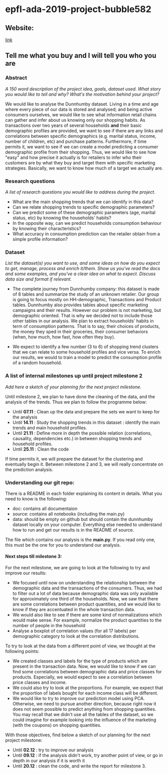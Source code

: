 # epfl-ada-2019-project-bubble582

## Website: 
[link](https://projectadabubble582.netlify.com)
## Tell me what you buy and I will tell you who you are

### Abstract
*A 150 word description of the project idea, goals, dataset used. What story you would like to tell and why? What's the motivation behind your project?*

We would like to analyse the Dunnhumby dataset. Living in a time and age where every piece of our data is stored and analysed; and being active consumers ourselves, we would like to see what information retail chains can gather and infer about us knowing only our shopping habits. As transactions over two years of several households **and** their basic demographic profiles are provided, we want to see if there are any links and correlations between specific demographics (e.g. marital status, income, number of children, etc) and purchase patterns. Furthermore, if time permits it, we want to see if we can create a model predicting a consumer demographic profile from their shopping. Thus, we would like to see how "easy" and how precise it actually is for retailers to infer who their customers are by what they buy and target them with specific marketing strategies. Basically, we want to know how much of a target we actually are. 

### Research questions
*A list of research questions you would like to address during the project.*
- What are the main shopping trends that we can identify in this data? 
- Can we relate shopping trends to specific demographic parameters? 
- Can we predict some of these demographic parameters (age, marital status, etc) by knowing the households' habits? 
- In the opposite way, can we predict households consumption behaviour by knowing their characteristics?
- What accuracy in consumption prediction can the retailer obtain from a simple profile information? 

### Dataset
*List the dataset(s) you want to use, and some ideas on how do you expect to get, manage, process and enrich it/them. Show us you've read the docs and some examples, and you've a clear idea on what to expect. Discuss data size and format if relevant.*
-  The complete journey from Dunnhumby company: this dataset is made of 8 tables and summarize the study of an unknown retailer. Our group is going to focus mostly on HH-demographic, Transactions and Product tables. Dunnhumby also provides tables about specific marketing campaigns and their results. However our problem is not marketing, but demographic oriented. That is why we decided not to include those other tables in our analysis. We plan to extract households' habits in term of consumption patterns. That is to say, their choices  of products, the money they sped in their groceries, their consumer behaviors (when, how much, how fast, how often they buy). 

- We expect to identify a few number (3 to 6) of shopping trend clusters that we can relate to some household profiles and vice versa. To enrich our results, we would to train a model to predict the consumption profile of a random household. 



### A list of internal milestones up until project milestone 2
*Add here a sketch of your planning for the next project milestone.*

Until milestone 2, we plan to have done the cleaning of the data, and the analysis of the trends. 
Thus we plan to follow the programme below:
- Until **07.11** : Clean up the data and prepare the sets we want to keep for the analysis
- Until **14.11** : Study the shopping trends in this dataset : identify the main trends and main household profiles. 
- Until **21.11** : Define more in depth the possible relation (correlations, causality, dependencies etc.) in between shopping trends and household profiles. 
- Until **25.11** : Clean the code 

If time permits it, we will prepare the dataset for the clustering and eventually begin it.
Between milestone 2 and 3, we will really concentrate on the prediction analysis.

### Understanding our git repo:
There is a README in each folder explaining its content in details. What you need to know is the following: 
- doc: contains all documentaion
- source: contains all notebooks (including the main.py)
- data: should be empty on github but should contain the dunnhumby dataset locally on your computer. 
Everything else needed to understand how to run and get our results is in the README of source. 

The file which contains our analysis is the **main.py**. If you read only one, this must be the one for you to understand our analysis.

#### Next steps till milestone 3: 
For the next milestone, we are going to look at the following to try and improve our results:

- We focused until now on understanding the relationship between the demographic data and the transactions of the consumers. Thus, we had to filter out a lot of data because demographic data was only available for approximately one third of the households. Now, we saw that there are some correlations between product quantities, and we would like to know if they are accentuated in the whole transaction data.
- We would also like to see if there are some kind of normalizations which would make sense. For example, normalize the product quantities to the number of people in the household
- Analyse a boxplot of correlation values (for all 17 labels) per demographic category to look at the correlation distributions.

To try to look at the data from a different point of view, we thought at the following points:

- We created classes and labels for the type of products which are present in the transaction data. Now, we would like to know if we can find some correlations between demographic data and price classes for products. Especially, we would expect to see a correlation between price classes and income. 
- We could also try to look at the proportions. For example, we expect that the proportion of labels bought for each income class will be different.
- We would like to try to improve our prediction model using PCA. Otherwise, we need to pursue another direction, because right now it does not seem possible to predict anything from shopping quantities. You may recall that we didn't use all the tables of the dataset, so we could imagine for example looking into the influence of the marketing (with the coupons) on shopping quantities.

With those objectives, find below a sketch of our planning for the next project milestone:
- Until **02.12** : try to improve our analysis
- Until **09.12** : if the analysis didn't work, try another point of view, or go in depth in our analysis if it is worth it
- Until **20.12** : clean the code, and write the report for milestone 3.
